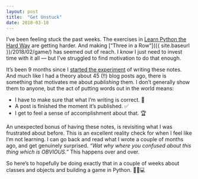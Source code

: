 ```yaml
---
layout: post
title:  "Get Unstuck"
date: 2018-03-18
---
```


I’ve been feeling stuck the past weeks. The exercises in [Learn Python the Hard Way](https://learncodethehardway.org/python/) are getting harder. And making [“Three in a Row“]({{ site.baseurl }}/2018/02/game/) has seemed out of reach. I _know_ I just need to invest time with it all — but I’ve struggled to find motivation to do that enough.

It’s been 9 months since I [started the experiment]({{site.baseurl}}/2017/06/hello-world/) of writing these notes. And much like I had a theory about 45 (!!) blog posts ago, there is something that motivates me about _publishing_ them. I&nbsp;don’t generally show them to anyone, but the act of putting words out in the world means:

* I have to make sure that what I’m writing is correct. 📖
* A post is finished the moment it’s published. ✅
* I get to feel a sense of accomplishment about that. 🏆

An unexpected bonus of having these notes, is revisiting what I was frustrated about before. This is an excellent reality check for when I feel like I’m not learning. I&nbsp;can go back and read what I wrote a couple of months ago, and get genuinely surprised. _“Wat why where you confused about this thing which is OBVIOUS.”_ This happens over and over.

So here’s to hopefully be doing exactly that in a couple of weeks about classes and objects and building a game in Python. 🙈🐍💻
